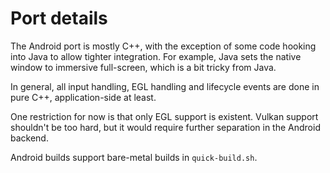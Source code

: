 # Port details
The Android port is mostly C++, with the exception of some code hooking into Java to allow tighter integration. For example, Java sets the native window to immersive full-screen, which is a bit tricky from Java.

In general, all input handling, EGL handling and lifecycle events are done in pure C++, application-side at least.

One restriction for now is that only EGL support is existent. Vulkan support shouldn't be too hard, but it would require further separation in the Android backend.

Android builds support bare-metal builds in `quick-build.sh`.
